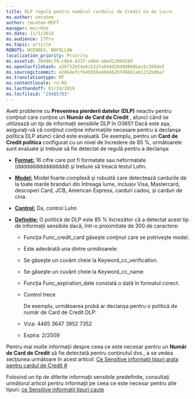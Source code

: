 ```yaml
---
title: DLP regulă pentru numărul cardului de Credit nu de lucru
ms.author: cmcatee
author: cmcatee-MSFT
manager: mnirkhe
ms.date: 11/5/2018
ms.audience: ITPro
ms.topic: article
ROBOTS: NOINDEX, NOFOLLOW
localization_priority: Priority
ms.assetid: 30496c79-c8b4-4337-a46d-abed12864209
ms.openlocfilehash: a56f32b54e6cb32fa044d26d08868bac8c368de5
ms.sourcegitcommit: e2864efcfb493b6e46b662b746661a61232bdba7
ms.translationtype: MT
ms.contentlocale: ro-RO
ms.lasthandoff: 01/24/2019
ms.locfileid: "29485763"
---
```

Aveti probleme cu **Prevenirea pierderii datelor (DLP)** neactiv pentru conţinut care conţine un **Număr de Card de Credit** , atunci când se utilizează un tip de informaţii sensibile DLP în O365? Dacă este aşa, asiguraţi-vă că conţinut conţine informaţiile necesare pentru a declanşa politica DLP atunci când este evaluată. De exemplu, pentru un **Card de Credit politica** configurat cu un nivel de încredere de 85 %, următoarele sunt evaluate şi trebuie să fie detectat de regulă pentru a declanşa: 
  
- **[Format:](https://docs.microsoft.com/en-us/office365/securitycompliance/what-the-sensitive-information-types-look-for#format-19)** 16 cifre care pot fi formatate sau neformatate (dddddddddddddddd) şi trebuie să treacă testul Luhn. 
    
- **[Model:](https://docs.microsoft.com/en-us/office365/securitycompliance/what-the-sensitive-information-types-look-for#pattern-19)** Model foarte complexă şi robustă care detectează cardurile de la toate marile branduri din întreaga lume, inclusiv Visa, Mastercard, descoperi Card, JCB, American Express, carduri cadou, şi carduri de cina. 
    
- **[Control:](https://docs.microsoft.com/en-us/office365/securitycompliance/what-the-sensitive-information-types-look-for#checksum-19)** Da, control Luhn 
    
- **[Definiţie:](https://docs.microsoft.com/en-us/office365/securitycompliance/what-the-sensitive-information-types-look-for#definition-19)** O politică de DLP este 85 % încrezător că a detectat acest tip de informaţii sensibile dacă, într-o proximitate de 300 de caractere: 
    
  - Funcţia Func_credit_card găseşte conţinut care se potriveşte model.
    
  - Este adevărată una dintre următoarele: 
    
  - Se găseşte un cuvânt cheie la Keyword_cc_verification.
    
  - Se găseşte un cuvânt cheie la Keyword_cc_name
    
  - Funcţia Func_expiration_date constată o dată în formatul corect.
    
  - Control trece
    
    De exemplu, următoarea probă ar declanşa pentru o politică de număr de Card de Credit DLP:
    
  - Viza: 4485 3647 3952 7352 
    
  - Expira: 2/2009
    
Pentru mai multe informaţii despre ceea ce este necesar pentru un **Număr de Card de Credit** să fie detectată pentru conţinutul dvs., a se vedea secţiunea următoare în acest articol: [Ce Sensitive informaţii tipuri arata pentru cardul de Credit #](https://docs.microsoft.com/en-us/office365/securitycompliance/what-the-sensitive-information-types-look-for#credit-card-number)
  
Folosind un tip de diferite informaţii sensibile predefinite, consultaţi următorul articol pentru informaţii pe ceea ce este necesar pentru alte tipuri: [ce Sensitive informaţii tipuri caute](https://docs.microsoft.com/en-us/office365/securitycompliance/what-the-sensitive-information-types-look-for)
  

